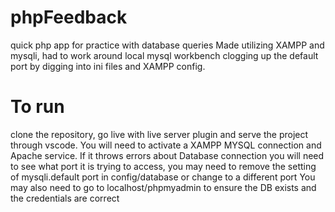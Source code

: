 # phpFeedback
quick php app for practice with database queries
Made utilizing XAMPP and mysqli, had to work around local mysql workbench
clogging up the default port by digging into ini files and XAMPP config.

# To run
clone the repository, go live with live server plugin and serve the project through vscode.
You will need to activate a XAMPP MYSQL connection and Apache service. If it throws errors about
Database connection you will need to see what port it is trying to access, you may need to remove
the setting of mysqli.default port in config/database or change to a different port
You may also need to go to localhost/phpmyadmin to ensure the DB exists and the credentials are correct
